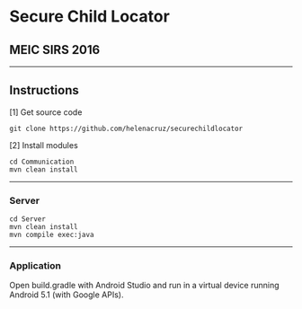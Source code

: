 # Secure Child Locator

## MEIC SIRS 2016

-------------------------------------------------------------------------------

## Instructions


[1] Get source code

```
git clone https://github.com/helenacruz/securechildlocator
```

[2] Install modules

```
cd Communication
mvn clean install
```

-------------------------------------------------------------------------------

### Server

```
cd Server
mvn clean install
mvn compile exec:java
```

-------------------------------------------------------------------------------

### Application

Open build.gradle with Android Studio and run in a virtual device running 
Android 5.1 (with Google APIs).
